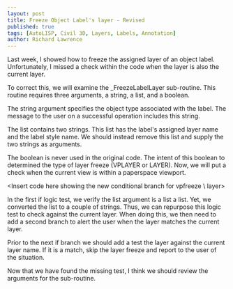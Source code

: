 ```yaml
---
layout: post
title: Freeze Object Label's layer - Revised
published: true
tags: [AutoLISP, Civil 3D, Layers, Labels, Annotation]
author: Richard Lawrence
---
```

Last week, I showed how to freeze the assigned layer of an object label.  Unfortunately, I missed a check within the code when the layer is also the current layer.

To correct this, we will examine the _FreezeLabelLayer sub-routine.  This routine requires three arguments, a string, a list, and a boolean.

The string argument specifies the object type associated with the label.   The message to the user on a successful operation includes this string. 

<Insert code here showing the object type string>

The list contains two strings.  This list has the label's assigned layer name and the label style name.  We should instead remove this list and supply the two strings as arguments.

<Insert Code Here showing the conversion of the list to strings>

The boolean is never used in the original code. The intent of this boolean to determined the type of layer freeze (VPLAYER or LAYER).  Now, we will put a check when the current view is within a paperspace viewport.

<Insert code here showing the new conditional branch for vpfreeze \ layer>

In the first if logic test, we verify the list argument is a list a list.  Yet, we converted the list to a couple of strings.  Thus, we can repurpose this logic test to check against the current layer.  When doing this, we then need to add a second branch to alert the user when the layer matches the current layer.

Prior to the next if branch we should add a test the layer against the current layer name. If it is a match, skip the layer freeze and report to the user of the situation.

Now that we have found the missing test, I think we should review the arguments for the sub-routine.